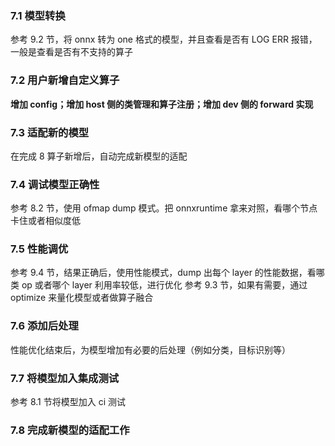 ### 7.1 模型转换
参考 9.2 节，将 onnx 转为 one 格式的模型，并且查看是否有 LOG ERR 报错，一般是查看是否有不支持的算子

### 7.2 用户新增自定义算子
**增加 config；增加 host 侧的类管理和算子注册；增加 dev 侧的 forward 实现**

### 7.3 适配新的模型
在完成 8 算子新增后，自动完成新模型的适配
### 7.4 调试模型正确性
参考 8.2 节，使用 ofmap dump 模式。把 onnxruntime 拿来对照，看哪个节点卡住或者相似度低
### 7.5 性能调优
参考 9.4 节，结果正确后，使用性能模式，dump 出每个 layer 的性能数据，看哪类 op 或者哪个 layer 利用率较低，进行优化
参考 9.3 节，如果有需要，通过 optimize 来量化模型或者做算子融合
### 7.6 添加后处理
性能优化结束后，为模型增加有必要的后处理（例如分类，目标识别等）
### 7.7 将模型加入集成测试
参考 8.1 节将模型加入 ci 测试
### 7.8 完成新模型的适配工作

